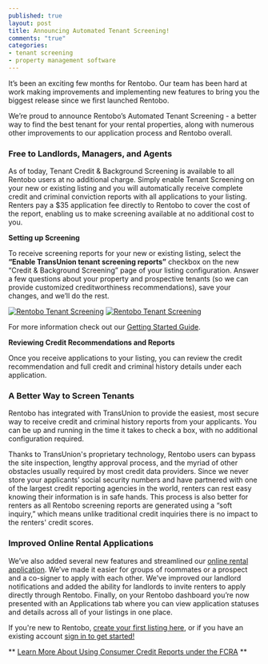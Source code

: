 ```yaml
---
published: true
layout: post
title: Announcing Automated Tenant Screening!
comments: "true"
categories: 
- tenant screening 
- property management software
---
```


It’s been an exciting few months for Rentobo. Our team has been hard at work making improvements and implementing new features to bring you the biggest release since we first launched Rentobo. 

We’re proud to announce Rentobo’s Automated Tenant Screening - a better way to find the best tenant for your rental properties, along with numerous other improvements to our application process and Rentobo overall.

### Free to Landlords, Managers, and Agents

As of today, Tenant Credit & Background Screening is available to all Rentobo users at no additional charge.  Simply enable Tenant Screening on your new or existing listing and you will automatically receive complete credit and criminal conviction reports with all applications to your listing.  Renters pay a $35 application fee directly to Rentobo to cover the cost of the report, enabling us to make screening available at no additional cost to you.

**Setting up Screening**

To receive screening reports for your new or existing listing, select the **“Enable TransUnion tenant screening reports”** checkbox on the new “Credit & Background Screening” page of your listing configuration.  Answer a few questions about your property and prospective tenants (so we can provide customized creditworthiness recommendations), save your changes, and we’ll do the rest. 

<a href="http://oblog.rentobo.com/images/Screening_Screenshot_2_large.png"><img class="right" src="http://oblog.rentobo.com/images/Screening_Screenshot_2_thumb.png" alt="Rentobo Tenant Screening"></a>
<a href="http://oblog.rentobo.com/images/Screening_Screenshot_1_large.png"><img class="right" src="http://oblog.rentobo.com/images/Screening_Screenshot_1_thumb.png" alt="Rentobo Tenant Screening"></a>

For more information check out our [Getting Started Guide][3].

**Reviewing Credit Recommendations and Reports**

Once you receive applications to your listing, you can review the credit recommendation and full credit and criminal history details under each application.

### A Better Way to Screen Tenants

Rentobo has integrated with TransUnion to provide the easiest, most secure way to receive credit and criminal history reports from your applicants. You can be up and running in the time it takes to check a box, with no additional configuration required. 

Thanks to TransUnion's proprietary technology, Rentobo users can bypass the site inspection, lengthy approval process, and the myriad of other obstacles usually required by most credit data providers. Since we never store your applicants’ social security numbers and have partnered with one of the largest credit reporting agencies in the world, renters can rest easy knowing their information is in safe hands. This process is also better for renters as all Rentobo screening reports are generated using a “soft inquiry,” which means unlike traditional credit inquiries there is no impact to the renters' credit scores.

### Improved Online Rental Applications

We’ve also added several new features and streamlined our [online rental application][2]. We’ve made it easier for groups of roommates or a prospect and a co-signer to apply with each other. We've improved our landlord notifications and added the ability for landlords to invite renters to apply directly through Rentobo. Finally, on your Rentobo dashboard you’re now presented with an Applications tab where you can view application statuses and details across all of your listings in one place. 

If you're new to Rentobo, [create your first listing here][4], or if you have an existing account [sign in to get started!][5]

** [Learn More About Using Consumer Credit Reports under the FCRA][1] **

[1]: http://business.ftc.gov/documents/bus49-using-consumer-reports-what-landlords-need-know 
[2]: http://www.rentobo.com/blog/benefits-of-online-rental-applications/
[3]: http://oblog.rentobo.com/images/Credit_Screening_Getting_Started.pdf
[4]: http://www.rentobo.com/quickstart
[5]: https://www.rentobo.com/users/sign_in